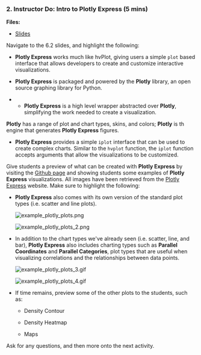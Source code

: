 ### 2. Instructor Do: Intro to Plotly Express (5 mins)

**Files:**

* [Slides]()

Navigate to the 6.2 slides, and highlight the following:

* **Plotly Express** works much like hvPlot, giving users a simple `plot` based interface that allows developers to create and customize interactive visualizations.

* **Plotly Express** is packaged and powered by the **Plotly** library, an open source graphing library for Python.

* * **Plotly Express** is a high level wrapper abstracted over **Plotly**, simplifying the work needed to create a visualization.

**Plotly** has a range of plot and chart types, skins, and colors; **Plotly** is th engine that generates **Plotly Express** figures.

* **Plotly Express** provides a simple `iplot` interface that can be used to create complex charts. Similar to the `hvplot` function, the `iplot` function accepts arguments that allow the visualizations to be customized.

Give students a preview of what can be created with **Plotly Express** by visiting the [Github page](https://plot.ly/python/plotly-express/) and showing students some examples of **Plotly Express** visualizations. All images have been retrieved from the [Plotly Express](https://plot.ly/python/plotly-express/) website. Make sure to highlight the following:

  * **Plotly Express** also comes with its own version of the standard plot types (i.e. scatter and line plots).

    ![example_plotly_plots.png](Images/example_plotly_plots.png)

    ![example_plotly_plots_2.png](Images/example_plotly_plots_2.png)


  * In addition to the chart types we've already seen (i.e. scatter, line, and bar), **Plotly Express** also includes charting types such as **Parallel Coordinates** and **Parallel Categories**, plot types that are useful when visualizing correlations and the relationships between data points.

    ![example_plotly_plots_3.gif](Images/example_plotly_plots_3.gif)

    ![example_plotly_plots_4.gif](Images/example_plotly_plots_4.gif)

  * If time remains, preview some of the other plots to the students, such as:

    * Density Contour

    * Density Heatmap

    * Maps

Ask for any questions, and then more onto the next activity.
